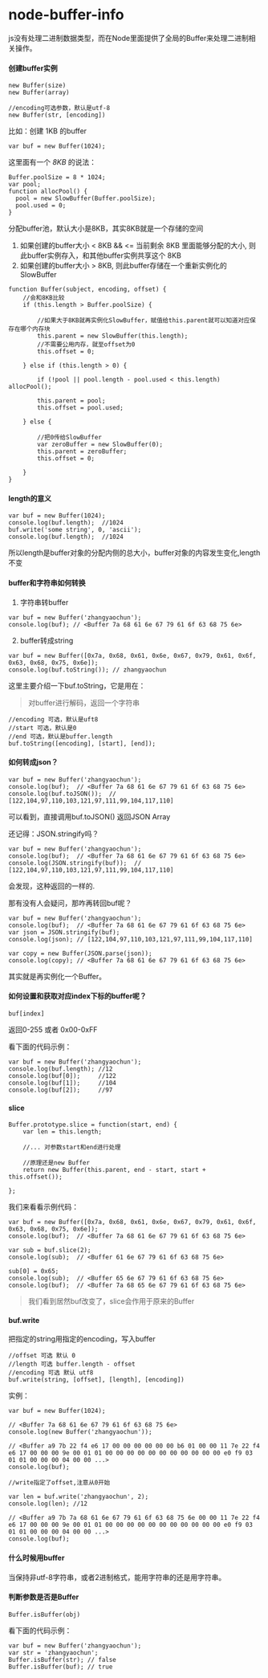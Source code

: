 node-buffer-info
================

js没有处理二进制数据类型，而在Node里面提供了全局的Buffer来处理二进制相关操作。

#### 创建buffer实例

```shell
new Buffer(size)
new Buffer(array)

//encoding可选参数，默认是utf-8
new Buffer(str, [encoding])
```

比如：创建 1KB 的buffer

```shell
var buf = new Buffer(1024);
```

这里面有一个 *8KB* 的说法：

```shell
Buffer.poolSize = 8 * 1024;
var pool;
function allocPool() {
  pool = new SlowBuffer(Buffer.poolSize);
  pool.used = 0;
}
```

分配buffer池，默认大小是8KB，其实8KB就是一个存储的空间


1. 如果创建的buffer大小 < 8KB && <= 当前剩余 8KB 里面能够分配的大小, 则此buffer实例存入，和其他buffer实例共享这个 8KB
2. 如果创建的buffer大小 > 8KB, 则此buffer存储在一个重新实例化的SlowBuffer

```shell
function Buffer(subject, encoding, offset) {
	//会和8KB比较
	if (this.length > Buffer.poolSize) {

		//如果大于8KB就再实例化SlowBuffer，赋值给this.parent就可以知道对应保存在哪个内存块
		this.parent = new SlowBuffer(this.length);
		//不需要公用内存，就至offset为0
		this.offset = 0;

	} else if (this.length > 0) {

		if (!pool || pool.length - pool.used < this.length) allocPool();

		this.parent = pool;
		this.offset = pool.used;

	} else {

		//把0传给SlowBuffer
		var zeroBuffer = new SlowBuffer(0);
		this.parent = zeroBuffer;
      	this.offset = 0;

	}
}
```

#### length的意义

```shell
var buf = new Buffer(1024);
console.log(buf.length);  //1024
buf.write('some string', 0, 'ascii');
console.log(buf.length);  //1024
```

所以length是buffer对象的分配内侧的总大小，buffer对象的内容发生变化,length不变


#### buffer和字符串如何转换

1. 字符串转buffer

```shell
var buf = new Buffer('zhangyaochun');
console.log(buf); // <Buffer 7a 68 61 6e 67 79 61 6f 63 68 75 6e>
```

2. buffer转成string

```shell
var buf = new Buffer([0x7a, 0x68, 0x61, 0x6e, 0x67, 0x79, 0x61, 0x6f, 0x63, 0x68, 0x75, 0x6e]);
console.log(buf.toString()); // zhangyaochun
```

这里主要介绍一下buf.toString，它是用在：

> 对buffer进行解码，返回一个字符串

```shell
//encoding 可选，默认是uft8
//start 可选，默认是0
//end 可选，默认是buffer.length
buf.toString([encoding], [start], [end]);
```


#### 如何转成json？

```shell
var buf = new Buffer('zhangyaochun');
console.log(buf);  // <Buffer 7a 68 61 6e 67 79 61 6f 63 68 75 6e>
console.log(buf.toJSON());  // [122,104,97,110,103,121,97,111,99,104,117,110]
```

可以看到，直接调用buf.toJSON() 返回JSON Array

还记得：JSON.stringify吗？

```shell
var buf = new Buffer('zhangyaochun');
console.log(buf);  // <Buffer 7a 68 61 6e 67 79 61 6f 63 68 75 6e>
console.log(JSON.stringify(buf));  // [122,104,97,110,103,121,97,111,99,104,117,110]
```

会发现，这种返回的一样的.



那有没有人会疑问，那咋再转回buf呢？

```shell
var buf = new Buffer('zhangyaochun');
console.log(buf);  // <Buffer 7a 68 61 6e 67 79 61 6f 63 68 75 6e>
var json = JSON.stringify(buf);  
console.log(json); // [122,104,97,110,103,121,97,111,99,104,117,110]

var copy = new Buffer(JSON.parse(json));
console.log(copy); // <Buffer 7a 68 61 6e 67 79 61 6f 63 68 75 6e>
```

其实就是再实例化一个Buffer。



#### 如何设置和获取对应index下标的buffer呢？

```shell
buf[index]
```

返回0-255 或者 0x00-0xFF

看下面的代码示例：

```shell
var buf = new Buffer('zhangyaochun');
console.log(buf.length); //12
console.log(buf[0]);     //122 
console.log(buf[1]);     //104
console.log(buf[2]);     //97
```


#### slice

```shell
Buffer.prototype.slice = function(start, end) {
	var len = this.length;

	//... 对参数start和end进行处理

	//原理还是new Buffer
	return new Buffer(this.parent, end - start, start + this.offset());

};
```

我们来看看示例代码：

```shell
var buf = new Buffer([0x7a, 0x68, 0x61, 0x6e, 0x67, 0x79, 0x61, 0x6f, 0x63, 0x68, 0x75, 0x6e]);
console.log(buf);  // <Buffer 7a 68 61 6e 67 79 61 6f 63 68 75 6e>

var sub = buf.slice(2);
console.log(sub);  // <Buffer 61 6e 67 79 61 6f 63 68 75 6e>

sub[0] = 0x65;
console.log(sub);  // <Buffer 65 6e 67 79 61 6f 63 68 75 6e>
console.log(buf);  // <Buffer 7a 68 65 6e 67 79 61 6f 63 68 75 6e>
```

> 我们看到居然buf改变了，slice会作用于原来的Buffer



#### buf.write

把指定的string用指定的encoding，写入buffer

```shell
//offset 可选 默认 0
//length 可选 buffer.length - offset
//encoding 可选 默认 utf8
buf.write(string, [offset], [length], [encoding])
```

实例：

```shell
var buf = new Buffer(1024);

// <Buffer 7a 68 61 6e 67 79 61 6f 63 68 75 6e>
console.log(new Buffer('zhangyaochun')); 

// <Buffer a9 7b 22 f4 e6 17 00 00 00 00 00 00 b6 01 00 00 11 7e 22 f4 e6 17 00 00 00 9e 00 01 01 00 00 00 00 00 00 00 00 00 00 00 e0 f9 03 01 01 00 00 00 04 00 00 ...>
console.log(buf); 

//write指定了offset,注意从0开始

var len = buf.write('zhangyaochun', 2);
console.log(len); //12

// <Buffer a9 7b 7a 68 61 6e 67 79 61 6f 63 68 75 6e 00 00 11 7e 22 f4 e6 17 00 00 00 9e 00 01 01 00 00 00 00 00 00 00 00 00 00 00 e0 f9 03 01 01 00 00 00 04 00 00 ...>
console.log(buf);
```




#### 什么时候用buffer

当保持非utf-8字符串，或者2进制格式，能用字符串的还是用字符串。


#### 判断参数是否是Buffer

```shell
Buffer.isBuffer(obj)
```

看下面的代码示例：

```shell
var buf = new Buffer('zhangyaochun');
var str = 'zhangyaochun';
Buffer.isBuffer(str); // false
Buffer.isBuffer(buf); // true
```








